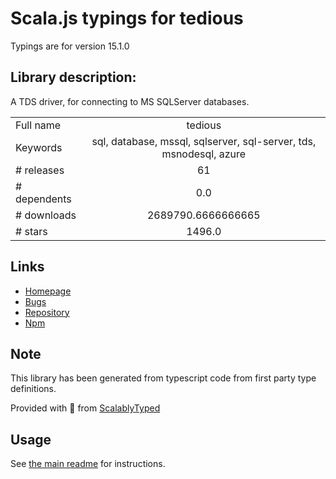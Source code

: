 
# Scala.js typings for tedious

Typings are for version 15.1.0

## Library description:
A TDS driver, for connecting to MS SQLServer databases.

|                    |                 |
| ------------------ | :-------------: |
| Full name          | tedious |
| Keywords           | sql, database, mssql, sqlserver, sql-server, tds, msnodesql, azure |
| # releases         | 61 |
| # dependents       | 0.0 |
| # downloads        | 2689790.6666666665 |
| # stars            | 1496.0 |

## Links
- [Homepage](https://github.com/tediousjs/tedious)
- [Bugs](https://github.com/tediousjs/tedious/issues)
- [Repository](https://github.com/tediousjs/tedious)
- [Npm](https://www.npmjs.com/package/tedious)
    


## Note
This library has been generated from typescript code from first party type definitions.

Provided with :purple_heart: from [ScalablyTyped](https://github.com/oyvindberg/ScalablyTyped)

## Usage
See [the main readme](../../readme.md) for instructions.


